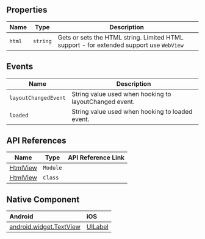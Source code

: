 ## Properties

| Name     | Type    | Description    |
|----------|---------|----------------|
| `html`   | `string` | Gets or sets the HTML string. Limited HTML support - for extended support use `WebView` |

## Events

| Name     | Description    |
|----------|----------------|
| `layoutChangedEvent`    | String value used when hooking to layoutChanged event. |
| `loaded`    | String value used when hooking to loaded event. |

## API References

| Name     | Type    | API Reference Link |
|----------|---------|--------------------|
| [HtmlView](https://docs.nativescript.org/api-reference/modules/_ui_html_view_) | `Module` | 
| [HtmlView](https://docs.nativescript.org/api-reference/classes/_ui_html_view_.htmlview) | `Class` | 


## Native Component

| Android               | iOS      |
|:----------------------|:---------|
| [android.widget.TextView](http://developer.android.com/reference/android/widget/TextView.html) | [UILabel](https://developer.apple.com/library/ios/documentation/UIKit/Reference/UILabel_Class/) |
